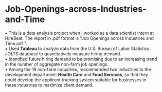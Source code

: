 # Job-Openings-across-Industries-and-Time
▪	This is a data analysis project when I worked as a data scientist intern at HireBeat. The report in .pdf format is "Job Openings across Industries and Time.pdf
".<br />
▪	Used **Tableau** to analyze data from the U.S. Bureau of Labor Statistics JOLTS database to quantitatively measure hiring demand. <br />
▪	Identified future hiring demand to be promising due to an increasing trend in the number of aggregate non-farm job openings. <br />
▪	Among the 19 non-farm industries, recommended two industries to the development department: **Health Care** and **Food Services**, so that 
they could develop the applicant tracking system suitable for businesses in these industries to maximize client demand.<br />
